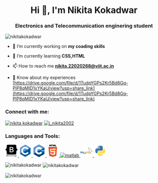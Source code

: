<h1 align="center">Hi 👋, I'm Nikita Kokadwar</h1>
<h3 align="center"> Electronics and Telecommunication enginering student</h3>

<p align="left"> <img src="https://komarev.com/ghpvc/?username=nikitakokadwar&label=Profile%20views&color=0e75b6&style=flat" alt="nikitakokadwar" /> </p>

- 🔭 I’m currently working on **my coading skills**

- 🌱 I’m currently learning **CSS,HTML**

- 📫 How to reach me **nikita.22020268@viit.ac.in**

- 📄 Know about my experiences [https://drive.google.com/file/d/1TudpYGPs2Kr5Bd8Gq-PlP8qMID1xYKaU/view?usp=share_link](https://drive.google.com/file/d/1TudpYGPs2Kr5Bd8Gq-PlP8qMID1xYKaU/view?usp=share_link)

<h3 align="left">Connect with me:</h3>
<p align="left">
<a href="https://linkedin.com/in/nikita kokadwar" target="blank"><img align="center" src="https://raw.githubusercontent.com/rahuldkjain/github-profile-readme-generator/master/src/images/icons/Social/linked-in-alt.svg" alt="nikita kokadwar" height="30" width="40" /></a>
<a href="https://instagram.com/i_nikita2002" target="blank"><img align="center" src="https://raw.githubusercontent.com/rahuldkjain/github-profile-readme-generator/master/src/images/icons/Social/instagram.svg" alt="i_nikita2002" height="30" width="40" /></a>
</p>

<h3 align="left">Languages and Tools:</h3>
<p align="left"> <a href="https://getbootstrap.com" target="_blank" rel="noreferrer"> <img src="https://raw.githubusercontent.com/devicons/devicon/master/icons/bootstrap/bootstrap-plain-wordmark.svg" alt="bootstrap" width="40" height="40"/> </a> <a href="https://www.cprogramming.com/" target="_blank" rel="noreferrer"> <img src="https://raw.githubusercontent.com/devicons/devicon/master/icons/c/c-original.svg" alt="c" width="40" height="40"/> </a> <a href="https://www.w3schools.com/cpp/" target="_blank" rel="noreferrer"> <img src="https://raw.githubusercontent.com/devicons/devicon/master/icons/cplusplus/cplusplus-original.svg" alt="cplusplus" width="40" height="40"/> </a> <a href="https://www.w3.org/html/" target="_blank" rel="noreferrer"> <img src="https://raw.githubusercontent.com/devicons/devicon/master/icons/html5/html5-original-wordmark.svg" alt="html5" width="40" height="40"/> </a> <a href="https://www.mathworks.com/" target="_blank" rel="noreferrer"> <img src="https://upload.wikimedia.org/wikipedia/commons/2/21/Matlab_Logo.png" alt="matlab" width="40" height="40"/> </a> <a href="https://www.mysql.com/" target="_blank" rel="noreferrer"> <img src="https://raw.githubusercontent.com/devicons/devicon/master/icons/mysql/mysql-original-wordmark.svg" alt="mysql" width="40" height="40"/> </a> <a href="https://www.python.org" target="_blank" rel="noreferrer"> <img src="https://raw.githubusercontent.com/devicons/devicon/master/icons/python/python-original.svg" alt="python" width="40" height="40"/> </a> </p>

<p><img align="left" src="https://github-readme-stats.vercel.app/api/top-langs?username=nikitakokadwar&show_icons=true&locale=en&layout=compact" alt="nikitakokadwar" /></p>

<p>&nbsp;<img align="center" src="https://github-readme-stats.vercel.app/api?username=nikitakokadwar&show_icons=true&locale=en" alt="nikitakokadwar" /></p>

<p><img align="center" src="https://github-readme-streak-stats.herokuapp.com/?user=nikitakokadwar&" alt="nikitakokadwar" /></p>
